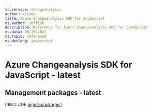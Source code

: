 ```yaml
---
ms.service: changeanalysis
author: xirzec
title: Azure Changeanalysis SDK for JavaScript
ms.author: jeffish
description: Reference for Azure Changeanalysis SDK for JavaScript
ms.data: 08/15/2022
ms.topic: reference
ms.devlang: javascript
---
```

# Azure Changeanalysis SDK for JavaScript - latest

## Management packages - latest
[!INCLUDE [mgmt-packages](changeanalysis-mgmt-index.md)]